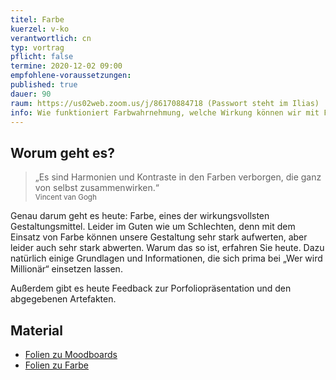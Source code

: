 ```yaml
---
titel: Farbe
kuerzel: v-ko
verantwortlich: cn
typ: vortrag
pflicht: false
termine: 2020-12-02 09:00
empfohlene-voraussetzungen: 
published: true
dauer: 90
raum: https://us02web.zoom.us/j/86170884718 (Passwort steht im Ilias)
info: Wie funktioniert Farbwahrnehmung, welche Wirkung können wir mit Farbe erzielen und wie setzen wir Farbe am sinnvoll ein?
---
```


## Worum geht es?

> „Es sind Harmonien und Kontraste in den Farben verborgen, die ganz von selbst zusammenwirken.“ <br><small>Vincent van Gogh</small>

Genau darum geht es heute: Farbe, eines der wirkungsvollsten Gestaltungsmittel. Leider im Guten wie um Schlechten, denn mit dem Einsatz von Farbe können unsere Gestaltung sehr stark aufwerten, aber leider auch sehr stark abwerten. Warum das so ist, erfahren Sie heute. Dazu natürlich einige Grundlagen und Informationen, die sich prima bei „Wer wird Millionär“ einsetzen lassen. 

Außerdem gibt es heute Feedback zur Porfoliopräsentation und den abgegebenen Artefakten.

## Material
- [Folien zu Moodboards](../../download/inputs/woche-9/semantisches-differenzial-moodboards.pdf)
- [Folien zu Farbe](../../download/inputs/woche-9/farbe.pdf)